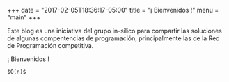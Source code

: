 +++
date = "2017-02-05T18:36:17-05:00"
title = "¡ Bienvenidos !"
menu = "main"
+++

Este blog es una iniciativa del grupo in-silico para compartir las
soluciones de algunas compentencias de programación, principalmente
las de la Red de Programación competitiva.

¡ Bienvenidos !

`$O(n)$`

